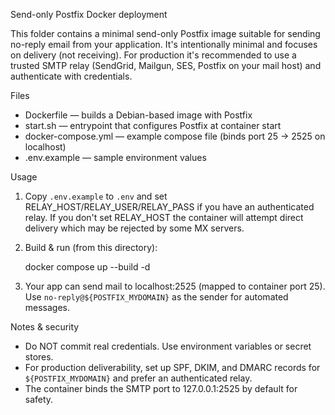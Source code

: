 Send-only Postfix Docker deployment

This folder contains a minimal send-only Postfix image suitable for sending
no-reply email from your application. It's intentionally minimal and focuses
on delivery (not receiving). For production it's recommended to use a trusted
SMTP relay (SendGrid, Mailgun, SES, Postfix on your mail host) and authenticate
with credentials.

Files
- Dockerfile — builds a Debian-based image with Postfix
- start.sh — entrypoint that configures Postfix at container start
- docker-compose.yml — example compose file (binds port 25 -> 2525 on localhost)
- .env.example — sample environment values

Usage
1. Copy `.env.example` to `.env` and set RELAY_HOST/RELAY_USER/RELAY_PASS if
   you have an authenticated relay. If you don't set RELAY_HOST the container
   will attempt direct delivery which may be rejected by some MX servers.

2. Build & run (from this directory):

   docker compose up --build -d

3. Your app can send mail to localhost:2525 (mapped to container port 25). Use
   `no-reply@${POSTFIX_MYDOMAIN}` as the sender for automated messages.

Notes & security
- Do NOT commit real credentials. Use environment variables or secret stores.
- For production deliverability, set up SPF, DKIM, and DMARC records for
  `${POSTFIX_MYDOMAIN}` and prefer an authenticated relay.
- The container binds the SMTP port to 127.0.0.1:2525 by default for safety.
